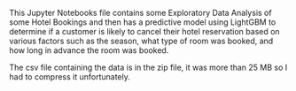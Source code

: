 This Jupyter Notebooks file contains some Exploratory Data Analysis of some Hotel Bookings and then has a predictive model using LightGBM to determine if a customer is likely to cancel their hotel reservation based on various factors such as the season, what type of room was booked, and how long in advance the room was booked.


The csv file containing the data is in the zip file, it was more than 25 MB so I had to compress it unfortunately.

